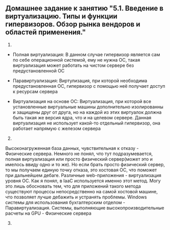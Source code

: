 ## Домашнее задание к занятию "5.1. Введение в виртуализацию. Типы и функции гипервизоров. Обзор рынка вендоров и областей применения."
1. 
- Полная виртуализация:
	В данном случае гипервизор является сам по себе операционной системой, ему не нужна ОС, такая виртуализация может работать на чистом сервере без предустановленной ОС

- Паравиртуализация:
	Виртулизация, при которой необходима предустановленная ОС, гипервизор с помощью неё получает доступ к ресурсам сервера

- Виртуализация на основе ОС:
	Виртуализация, при которой все установленные виртуальные машины дополнительно изолированны и защищены друг от друга, но на каждой из этих виртуалок должна быть такая же версия ядра, что и на целевом сервере. Данная виртуализация не использует какой-то отдельный гипервизор, она работает напрямую с железом сервера

2.
Высоконагруженная база данных, чувствительная к отказу - Физические сервера. Немного не понял, что тут подразумевается, полная виртуализация или просто физический сервер(может это и имелось ввиду одно и то же). Но если брать просто физический сервер, то мы получаем единую точку отказа, это хостовая ОС, что поможет при дальнейшем дебаге.
Различные web-приложения - виртуализация уровня ОС. Как я понял, в IaaC используется именно этот метод. Могу это лишь обосновать тем, что для приложений такого метода существуют процессы непосредственно на самой хостовой машине, что позволяет лучше дебажить и устранять проблемы.
Windows системы для использования бухгалтерским отделом - Паравиртуализация. 
Системы, выполняющие высокопроизводительные расчеты на GPU - Физические сервера

3.

